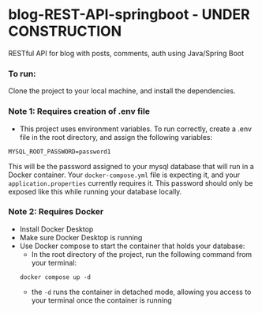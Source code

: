 # blog-REST-API-springboot - UNDER CONSTRUCTION
RESTful API for blog with posts, comments, auth using Java/Spring Boot

### To run: 
Clone the project to your local machine, and install the dependencies.

### Note 1: Requires creation of .env file
- This project uses environment variables. To run correctly, create a .env file in the root directory, and assign the following variables:
```
MYSQL_ROOT_PASSWORD=password1
```
This will be the password assigned to your mysql database that will run in a Docker container.  Your `docker-compose.yml` file is expecting it, 
and your `application.properties` currently requires it.  This password should only be exposed like this while running your database locally.  

### Note 2: Requires Docker
- Install Docker Desktop
- Make sure Docker Desktop is running
- Use Docker compose to start the container that holds your database:
  - In the root directory of the project, run the following command from your terminal: 
  ```
  docker compose up -d
  ```
  - the `-d` runs the container in detached mode, allowing you access to your terminal once the container is running
